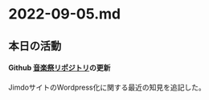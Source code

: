 # 2022-09-05.md
## 本日の活動
#### Github [音楽祭リポジトリ](https://github.com/yuasys/ongakusai)の更新
JimdoサイトのWordpress化に関する最近の知見を追記した。
